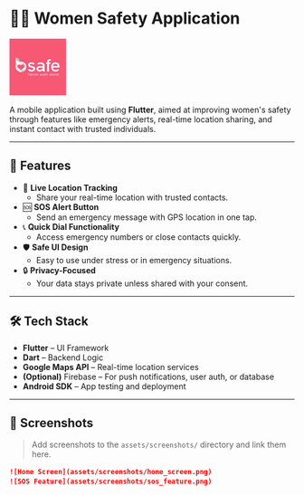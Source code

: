 # 👩‍🦺 Women Safety Application

![Logo](assets/app_logo.png) 

A mobile application built using **Flutter**, aimed at improving women's safety through features like emergency alerts, real-time location sharing, and instant contact with trusted individuals.

---

## 🚀 Features

- 📍 **Live Location Tracking**
  - Share your real-time location with trusted contacts.
- 🆘 **SOS Alert Button**
  - Send an emergency message with GPS location in one tap.
- 📞 **Quick Dial Functionality**
  - Access emergency numbers or close contacts quickly.
- 🛡️ **Safe UI Design**
  - Easy to use under stress or in emergency situations.
- 🔒 **Privacy-Focused**
  - Your data stays private unless shared with your consent.

---

## 🛠️ Tech Stack

- **Flutter** – UI Framework
- **Dart** – Backend Logic
- **Google Maps API** – Real-time location services
- **(Optional)** Firebase – For push notifications, user auth, or database
- **Android SDK** – App testing and deployment

---

## 📱 Screenshots

> Add screenshots to the `assets/screenshots/` directory and link them here.

```md
![Home Screen](assets/screenshots/home_screen.png)
![SOS Feature](assets/screenshots/sos_feature.png)
